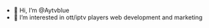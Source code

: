 - 👋 Hi, I’m @Aytvblue
- 👀 I’m interested in ott/iptv players web development and marketing 



<!---
Aytvblue/Aytvblue is a ✨ special ✨ repository because its `README.md` (this file) appears on your GitHub profile.
You can click the Preview link to take a look at your changes.
--->
